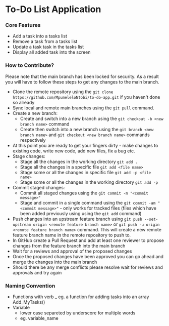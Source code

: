 # To-Do List Application 

### Core Features 
- Add a task into a tasks list
- Remove a task from a tasks list
- Update a task task in the tasks list
- Display all added task into the screen

### How to Contribute?
Please note that the main branch has been locked for security. As a result you will have to follow these steps to get any changes to the main branch.
- Clone the remote repository using the `git clone https://github.com/MpumeleloNtobi/to-do-app.git` if you haven't done so already
- Sync local and remote main branches using the `git pull` command.
- Create a new branch:
    - Create and switch into a new branch using the `git checkout -b <new branch name>` command
    - Create then switch into a new branch using the `git branch <new branch name>` and `git checkout <new branch name>` commands respectively 
- At this point you are ready to get your fingers dirty - make changes to existing code, write new code, add new files, fix a bug etc.
- Stage changes:
    - Stage all the changes in the working directory `git add .` 
    - Stage all the changes in a specific file `git add <file name>` 
    - Stage some or all the changes in  specific file `git add -p <file name>` 
    - Stage some or all the changes in the working directory `git add -p` 
- Commit staged changes:
    - Commit all staged changes using the `git commit -m "<commit message>"`
    - Stage and commit in a single command using the `git commit -am "<commit message>"` - only works for tracked files (files which have been added previously using using the `git add` command)
- Push changes into an upstream feature branch using `git push --set-upstream origin <remote feature branch name>` or `git push -u origin <remote feature branch name>` command. This will create a new remote feature branch name <remote feature branch name> in the remote repository to push to. 
- In GitHub create a Pull Request and add at least one reviewer to propose changes from the feature branch into the main branch
- Wait for a reviews and approval of the proposed changes
- Once the proposed changes have been approved you can go ahead and merge the changes into the main branch 
- Should there be any merge conflicts please resolve wait for reviews and approvals and try again

### Naming Convention 
- Functions with verb 
    <verb>_<noun> eg. a function for adding tasks into an array Add_MyTasks()
- Variable 
    - lower case separeted by underscore for multiple words
    - eg. variable_name 